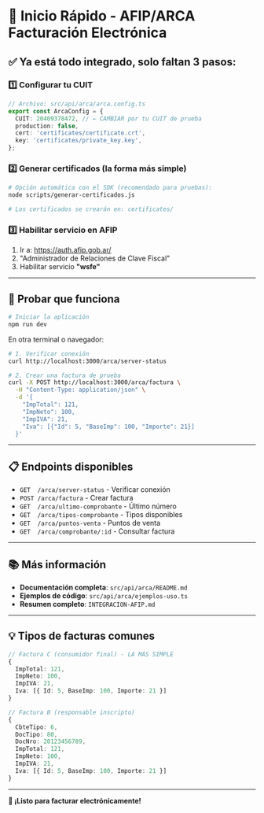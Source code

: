 # 🚀 Inicio Rápido - AFIP/ARCA Facturación Electrónica

## ✅ Ya está todo integrado, solo faltan 3 pasos:

### 1️⃣ Configurar tu CUIT
```typescript
// Archivo: src/api/arca/arca.config.ts
export const ArcaConfig = {
  CUIT: 20409378472, // ← CAMBIAR por tu CUIT de prueba
  production: false,
  cert: 'certificates/certificate.crt',
  key: 'certificates/private_key.key',
};
```

### 2️⃣ Generar certificados (la forma más simple)
```bash
# Opción automática con el SDK (recomendado para pruebas):
node scripts/generar-certificados.js

# Los certificados se crearán en: certificates/
```

### 3️⃣ Habilitar servicio en AFIP
1. Ir a: https://auth.afip.gob.ar/
2. "Administrador de Relaciones de Clave Fiscal"
3. Habilitar servicio **"wsfe"**

---

## 🧪 Probar que funciona

```bash
# Iniciar la aplicación
npm run dev
```

En otra terminal o navegador:
```bash
# 1. Verificar conexión
curl http://localhost:3000/arca/server-status

# 2. Crear una factura de prueba
curl -X POST http://localhost:3000/arca/factura \
  -H "Content-Type: application/json" \
  -d '{
    "ImpTotal": 121,
    "ImpNeto": 100,
    "ImpIVA": 21,
    "Iva": [{"Id": 5, "BaseImp": 100, "Importe": 21}]
  }'
```

---

## 📋 Endpoints disponibles

- `GET  /arca/server-status` - Verificar conexión
- `POST /arca/factura` - Crear factura
- `GET  /arca/ultimo-comprobante` - Último número
- `GET  /arca/tipos-comprobante` - Tipos disponibles
- `GET  /arca/puntos-venta` - Puntos de venta
- `GET  /arca/comprobante/:id` - Consultar factura

---

## 📚 Más información

- **Documentación completa**: `src/api/arca/README.md`
- **Ejemplos de código**: `src/api/arca/ejemplos-uso.ts`
- **Resumen completo**: `INTEGRACION-AFIP.md`

---

## 💡 Tipos de facturas comunes

```typescript
// Factura C (consumidor final) - LA MÁS SIMPLE
{
  ImpTotal: 121,
  ImpNeto: 100,
  ImpIVA: 21,
  Iva: [{ Id: 5, BaseImp: 100, Importe: 21 }]
}

// Factura B (responsable inscripto)
{
  CbteTipo: 6,
  DocTipo: 80,
  DocNro: 20123456789,
  ImpTotal: 121,
  ImpNeto: 100,
  ImpIVA: 21,
  Iva: [{ Id: 5, BaseImp: 100, Importe: 21 }]
}
```

---

**🎉 ¡Listo para facturar electrónicamente!**
